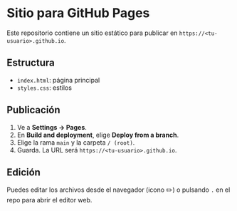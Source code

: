 # Sitio para GitHub Pages

Este repositorio contiene un sitio estático para publicar en `https://<tu-usuario>.github.io`.

## Estructura
- `index.html`: página principal
- `styles.css`: estilos

## Publicación
1. Ve a **Settings → Pages**.
2. En **Build and deployment**, elige **Deploy from a branch**.
3. Elige la rama `main` y la carpeta `/ (root)`.
4. Guarda. La URL será `https://<tu-usuario>.github.io`.

## Edición
Puedes editar los archivos desde el navegador (icono ✏️) o pulsando `.` en el repo para abrir el editor web.
